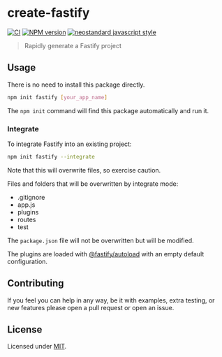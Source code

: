 # create-fastify

[![CI](https://github.com/fastify/create-fastify/actions/workflows/ci.yml/badge.svg?branch=main)](https://github.com/fastify/create-fastify/actions/workflows/ci.yml)
[![NPM version](https://img.shields.io/npm/v/create-fastify.svg?style=flat)](https://www.npmjs.com/package/create-fastify)
[![neostandard javascript style](https://img.shields.io/badge/code_style-neostandard-brightgreen?style=flat)](https://github.com/neostandard/neostandard)

> Rapidly generate a Fastify project


## Usage

There is no need to install this package directly.

```sh
npm init fastify [your_app_name]
```

The `npm init` command will find this package automatically and run it.

### Integrate

To integrate Fastify into an existing project:

```sh
npm init fastify --integrate
```

Note that this will overwrite files, so exercise caution.

Files and folders that will be overwritten by integrate mode:

* .gitignore
* app.js
* plugins
* routes
* test

The `package.json` file will not be overwritten but will be modified.

The plugins are loaded with [@fastify/autoload](https://github.com/fastify/fastify-autoload) with an empty default configuration.

## Contributing
If you feel you can help in any way, be it with examples, extra testing, or new features please open a pull request or open an issue.


## License

Licensed under [MIT](./LICENSE).
